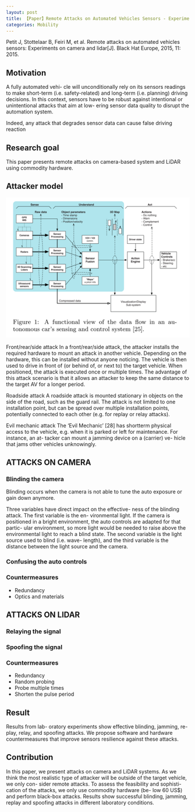 ```yaml
---
layout: post
title: 【Paper】Remote Attacks on Automated Vehicles Sensors - Experiments on Camera and LiDAR
categories: Mobility
---
```


Petit J, Stottelaar B, Feiri M, et al. Remote attacks on automated vehicles sensors: Experiments on camera and lidar[J]. Black Hat Europe, 2015, 11: 2015.

## Motivation

A fully automated vehi- cle will unconditionally rely on its sensors readings to make short-term (i.e. safety-related) and long-term (i.e. planning) driving decisions. In this context, sensors have to be robust against intentional or unintentional attacks that aim at low- ering sensor data quality to disrupt the automation system.

Indeed, any attack that degrades sensor data can cause false driving reaction 

## Research goal

This paper presents remote attacks on camera-based system and LiDAR using commodity hardware. 

## Attacker model

![](/img/2018-10-28-paper6.png)

Front/rear/side attack In a front/rear/side attack, the attacker installs the required hardware to mount an attack in another vehicle. Depending on the hardware, this can be installed without anyone noticing. The vehicle is then used to drive in front of (or behind of, or next to) the target vehicle. When positioned, the attack is executed once or multiple times. The advantage of this attack scenario is that it allows an attacker to keep the same distance to the target AV for a longer period.

Roadside attack A roadside attack is mounted stationary in objects on the side of the road, such as the guard rail. The attack is not limited to one installation point, but can be spread over multiple installation points, potentially connected to each other (e.g. for replay or relay attacks).

Evil mechanic attack The ‘Evil Mechanic’ [28] has shortterm physical access to the vehicle, e.g. when it is parked or left for maintenance. For instance, an at- tacker can mount a jamming device on a (carrier) ve- hicle that jams other vehicles unknowingly.

## ATTACKS ON CAMERA

### Blinding the camera

Blinding occurs when the camera is not able to tune the auto exposure or gain down anymore. 

Three variables have direct impact on the effective- ness of the blinding attack. The first variable is the en- vironmental light. If the camera is positioned in a bright environment, the auto controls are adapted for that partic- ular environment, so more light would be needed to raise above the environmental light to reach a blind state. The second variable is the light source used to blind (i.e. wave- length), and the third variable is the distance between the light source and the camera. 

### Confusing the auto controls

### Countermeasures

- Redundancy
- Optics and materials

## ATTACKS ON LIDAR

### Relaying the signal

### Spoofing the signal

### Countermeasures

- Redundancy
- Random probing
- Probe multiple times
- Shorten the pulse period

## Result

Results from lab- oratory experiments show effective blinding, jamming, re- play, relay, and spoofing attacks. We propose software and hardware countermeasures that improve sensors resilience against these attacks.

## Contribution

In this paper, we present attacks on camera and LiDAR systems. As we think the most realistic type of attacker will be outside of the target vehicle, we only con- sider remote attacks. To assess the feasibility and sophisti- cation of the attacks, we only use commodity hardware (be- low 60 US$) and perform black-box attacks. Results show successful blinding, jamming, replay and spoofing attacks in different laboratory conditions.

